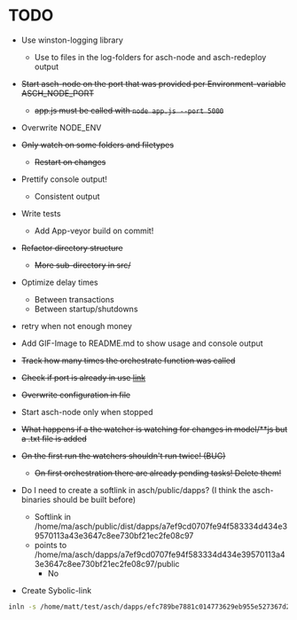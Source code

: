 # TODO
* Use winston-logging library
    * Use to files in the log-folders for asch-node and asch-redeploy output
* ~~Start asch-node on the port that was provided per Environment-variable ASCH_NODE_PORT~~
   * ~~app.js must be called with `node app.js --port 5000`~~


* Overwrite NODE_ENV
* ~~Only watch on some folders and filetypes~~
  * ~~Restart on changes~~
* Prettify console output!
  * Consistent output
* Write tests
  * Add App-veyor build on commit!
* ~~Refactor directory structure~~
  * ~~More sub-directory in src/~~
* Optimize delay times
  * Between transactions
  * Between startup/shutdowns
* retry when not enough money
* Add GIF-Image to README.md to show usage and console output

* ~~Track how many times the orchestrate function was called~~
* ~~Check if port is already in use [link](https://www.npmjs.com/package/is-port-available)~~
* ~~Overwrite configuration in file~~
* Start asch-node only when stopped
* ~~What happens if a the watcher is watching for changes in model/**js but a .txt file is added~~
* ~~On the first run the watchers shouldn't run twice! (BUG)~~
   * ~~On first orchestration there are already pending tasks! Delete them!~~
* Do I need to create a softlink in asch/public/dapps? (I think the asch-binaries should be built before)
   * Softlink in /home/ma/asch/public/dist/dapps/a7ef9cd0707fe94f583334d434e39570113a43e3647c8ee730bf21ec2fe08c97
   * points to /home/ma/asch/dapps/a7ef9cd0707fe94f583334d434e39570113a43e3647c8ee730bf21ec2fe08c97/public
      * No
* Create Sybolic-link 
```bash
inln -s /home/matt/test/asch/dapps/efc789be7881c014773629eb955e527367d247e2885d6f00f6030137fc5e8d35/public /home/matt/test/asch/public/dist/dapps/efc789be7881c014773629eb955e527367d247e2885d6f00f6030137fc5e8d35
```
